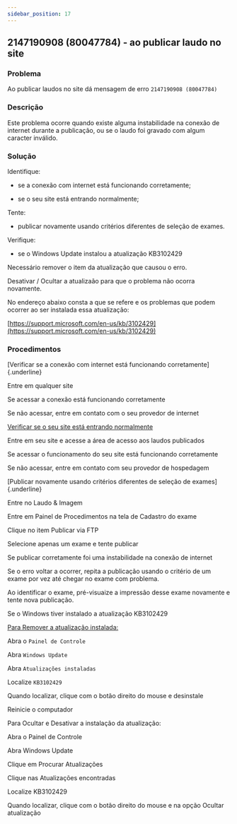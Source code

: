 ```yaml
---
sidebar_position: 17
---
```


## 2147190908 (80047784) - ao publicar laudo no site

### Problema

Ao publicar laudos no site dá mensagem de erro `2147190908
(80047784)`

### Descrição

Este problema ocorre quando existe alguma instabilidade na
conexão de internet durante a publicação, ou se o laudo foi
gravado com algum caracter inválido.

### Solução

Identifique:

* se a conexão com internet está funcionando corretamente;

* se o seu site está entrando normalmente;

Tente:

* publicar novamente usando critérios diferentes de seleção de
exames.

Verifique:

* se o Windows Update instalou a atualização KB3102429

Necessário remover o item da atualização que causou o erro.

Desativar / Ocultar a atualizaão para que o problema não ocorra
novamente.

No endereço abaixo consta a que se refere e os problemas que
podem ocorrer ao ser instalada essa atualização:

[https://support.microsoft.com/en-us/kb/3102429](https://support.microsoft.com/en-us/kb/3102429)

### Procedimentos

[Verificar se a conexão com internet está funcionando
corretamente]{.underline}

Entre em qualquer site

Se acessar a conexão está funcionando corretamente

Se não acessar, entre em contato com o seu provedor de internet

<u> Verificar se o seu site está entrando normalmente </u>

Entre em seu site e acesse a área de acesso aos laudos
publicados

Se acessar o funcionamento do seu site está funcionando corretamente

Se não acessar, entre em contato com seu provedor de hospedagem

[Publicar novamente usando critérios diferentes de seleção de
exames]{.underline}

Entre no Laudo & Imagem

Entre em Painel de Procedimentos na tela de Cadastro do exame

Clique no item Publicar via FTP

Selecione apenas um exame e tente publicar

Se publicar corretamente foi uma instabilidade na conexão de
internet

Se o erro voltar a ocorrer, repita a publicação usando o
critério de um exame por vez até chegar no exame com problema.

Ao identificar o exame, pré-visuaize a impressão desse exame
novamente e tente nova publicação.

Se o Windows tiver instalado a atualização
KB3102429

<u> Para Remover a atualização instalada: </u>

Abra o `Painel de Controle`

Abra `Windows Update`

Abra `Atualizações instaladas`

Localize `KB3102429`

Quando localizar, clique com o botão direito do mouse e
desinstale

Reinicie o computador

Para Ocultar e Desativar a instalação da
atualização:

Abra o Painel de Controle

Abra Windows Update

Clique em Procurar Atualizações

Clique nas Atualizações encontradas

Localize KB3102429

Quando localizar, clique com o botão direito do mouse e na opção
Ocultar atualização
